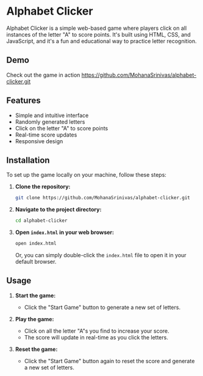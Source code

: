 # Alphabet Clicker

Alphabet Clicker is a simple web-based game where players click on all instances of the letter "A" to score points. It's built using HTML, CSS, and JavaScript, and it's a fun and educational way to practice letter recognition.



## Demo

Check out the game in action 
 https://github.com/MohanaSrinivas/alphabet-clicker.git

## Features

- Simple and intuitive interface
- Randomly generated letters
- Click on the letter "A" to score points
- Real-time score updates
- Responsive design

## Installation

To set up the game locally on your machine, follow these steps:

1. **Clone the repository:**
    ```sh
    git clone https://github.com/MohanaSrinivas/alphabet-clicker.git
    ```

2. **Navigate to the project directory:**
    ```sh
    cd alphabet-clicker
    ```

3. **Open `index.html` in your web browser:**
    ```sh
    open index.html
    ```
    Or, you can simply double-click the `index.html` file to open it in your default browser.

## Usage

1. **Start the game:**
   - Click the "Start Game" button to generate a new set of letters.

2. **Play the game:**
   - Click on all the letter "A"s you find to increase your score.
   - The score will update in real-time as you click the letters.

3. **Reset the game:**
   - Click the "Start Game" button again to reset the score and generate a new set of letters.
